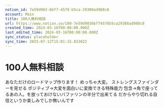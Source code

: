 ```yaml
---
notion_id: 7e59d903-6bf7-4578-b5ca-29308ad988c8
account: Main
title: 100人無料相談
url: https://www.notion.so/100-7e59d9036bf74578b5ca29308ad988c8
created_time: 2024-03-16T00:00:00.000Z
last_edited_time: 2024-03-16T00:00:00.000Z
sync_status: placeholder
sync_time: 2025-07-12T15:01:15.033022
---
```

# 100人無料相談

あなただけのロードマップ作ります！
めっちゃ大変。
ストレングスファインダーを見せる
ポジティブ→大変を面白いに変換できる特殊能力
包含→角で座ってるあの人。を放っておけないバファリンの半分で出来てる
だからやり切れる自信というか楽しみでしか無いんです